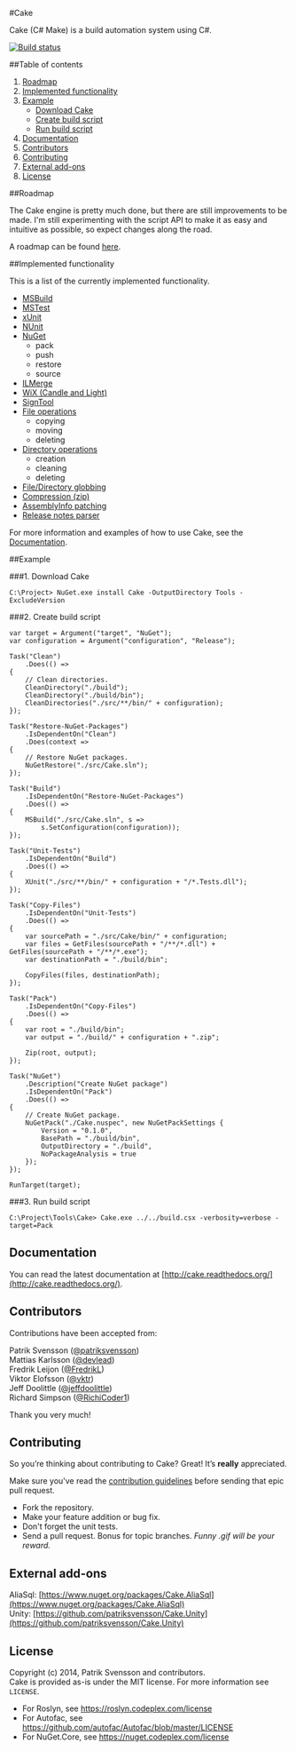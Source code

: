 #Cake

Cake (C# Make) is a build automation system using C#.

[![Build status](https://ci.appveyor.com/api/projects/status/c6lw0vvj1mf4395a/branch/develop)](https://ci.appveyor.com/project/patriksvensson/cake/branch/develop)

##Table of contents

1. [Roadmap](https://github.com/cake-build/cake#roadmap)
2. [Implemented functionality](https://github.com/cake-build/cake#implemented-functionality)
3. [Example](https://github.com/cake-build/cake#example)
    - [Download Cake](https://github.com/cake-build/cake#1-download-cake)
    - [Create build script](https://github.com/cake-build/cake#2-create-build-script)
    - [Run build script](https://github.com/cake-build/cake#3-run-build-script)
4. [Documentation](https://github.com/cake-build/cake#documentation)
5. [Contributors](https://github.com/cake-build/cake#contributors)
6. [Contributing](https://github.com/cake-build/cake#contributing)
7. [External add-ons](https://github.com/cake-build/cake#external-add-ons)
8. [License](https://github.com/cake-build/cake#license)

##Roadmap

The Cake engine is pretty much done, but there are still improvements to be made. I'm still experimenting with the script API to make it as easy and intuitive as possible, so expect changes along the road.

A roadmap can be found [here](https://github.com/cake-build/cake/milestones).

##Implemented functionality

This is a list of the currently implemented functionality.

* [MSBuild](http://cake.readthedocs.org/en/latest/api-documentation.html#msbuild)
* [MSTest](http://cake.readthedocs.org/en/latest/api-documentation.html#mstest)
* [xUnit](http://cake.readthedocs.org/en/latest/api-documentation.html#xunit)
* [NUnit](http://cake.readthedocs.org/en/latest/api-documentation.html#nunit)
* [NuGet](http://cake.readthedocs.org/en/latest/api-documentation.html#nuget)
  * pack
  * push
  * restore
  * source
* [ILMerge](http://cake.readthedocs.org/en/latest/api-documentation.html#ilmerge)
* [WiX (Candle and Light)](http://cake.readthedocs.org/en/latest/api-documentation.html#wix)
* [SignTool](http://cake.readthedocs.org/en/latest/api-documentation.html#signing)
* [File operations](http://cake.readthedocs.org/en/latest/api-documentation.html#file-operations)
  * copying
  * moving
  * deleting
* [Directory operations](http://cake.readthedocs.org/en/latest/api-documentation.html#directory-operations)
  * creation
  * cleaning
  * deleting
* [File/Directory globbing](http://cake.readthedocs.org/en/latest/api-documentation.html#globbing)
* [Compression (zip)](http://cake.readthedocs.org/en/latest/api-documentation.html#compression)
* [AssemblyInfo patching](http://cake.readthedocs.org/en/latest/api-documentation.html#assembly-info)
* [Release notes parser](http://cake.readthedocs.org/en/latest/api-documentation.html#release-notes)

For more information and examples of how to use Cake, see the [Documentation](http://cake.readthedocs.org/). 

##Example

###1. Download Cake

```Batchfile
C:\Project> NuGet.exe install Cake -OutputDirectory Tools -ExcludeVersion
```

###2. Create build script

```CSharp
var target = Argument("target", "NuGet");
var configuration = Argument("configuration", "Release");

Task("Clean")
    .Does(() =>
{
    // Clean directories.
    CleanDirectory("./build");
    CleanDirectory("./build/bin");
    CleanDirectories("./src/**/bin/" + configuration);
});

Task("Restore-NuGet-Packages")
    .IsDependentOn("Clean")
    .Does(context =>
{
    // Restore NuGet packages.
    NuGetRestore("./src/Cake.sln");    
});

Task("Build")
    .IsDependentOn("Restore-NuGet-Packages")
    .Does(() =>
{
    MSBuild("./src/Cake.sln", s => 
        s.SetConfiguration(configuration));
});

Task("Unit-Tests")
    .IsDependentOn("Build")
    .Does(() =>
{
    XUnit("./src/**/bin/" + configuration + "/*.Tests.dll");
});

Task("Copy-Files")
    .IsDependentOn("Unit-Tests")
    .Does(() =>
{
    var sourcePath = "./src/Cake/bin/" + configuration;    
    var files = GetFiles(sourcePath + "/**/*.dll") + GetFiles(sourcePath + "/**/*.exe");
    var destinationPath = "./build/bin";

    CopyFiles(files, destinationPath);
});

Task("Pack")
    .IsDependentOn("Copy-Files")
    .Does(() =>
{   
    var root = "./build/bin";
    var output = "./build/" + configuration + ".zip";

    Zip(root, output);
});

Task("NuGet")
    .Description("Create NuGet package")
    .IsDependentOn("Pack")
    .Does(() =>
{
    // Create NuGet package.
    NuGetPack("./Cake.nuspec", new NuGetPackSettings {
        Version = "0.1.0",
        BasePath = "./build/bin",
        OutputDirectory = "./build",
        NoPackageAnalysis = true
    });
});

RunTarget(target);
```

###3. Run build script

```
C:\Project\Tools\Cake> Cake.exe ../../build.csx -verbosity=verbose -target=Pack
```

## Documentation

You can read the latest documentation at [http://cake.readthedocs.org/](http://cake.readthedocs.org/).

## Contributors

Contributions have been accepted from:

Patrik Svensson ([@patriksvensson](https://github.com/patriksvensson))   
Mattias Karlsson ([@devlead](https://github.com/devlead))   
Fredrik Leijon ([@FredrikL](https://github.com/FredrikL))   
Viktor Elofsson ([@vktr](https://github.com/vktr))   
Jeff Doolittle ([@jeffdoolittle](https://github.com/jeffdoolittle))   
Richard Simpson ([@RichiCoder1](https://github.com/RichiCoder1))   

Thank you very much!

## Contributing

So you’re thinking about contributing to Cake? Great! It’s **really** appreciated.   

Make sure you've read the [contribution guidelines](http://cake.readthedocs.org/en/latest/contribution-guidelines.html) before sending that epic pull request.

* Fork the repository.
* Make your feature addition or bug fix.
* Don't forget the unit tests.
* Send a pull request. Bonus for topic branches. *Funny .gif will be your reward.*  

## External add-ons

AliaSql: [https://www.nuget.org/packages/Cake.AliaSql](https://www.nuget.org/packages/Cake.AliaSql)  
Unity: [https://github.com/patriksvensson/Cake.Unity](https://github.com/patriksvensson/Cake.Unity)

## License

Copyright (c) 2014, Patrik Svensson and contributors.   
Cake is provided as-is under the MIT license. For more information see `LICENSE`.

* For Roslyn, see https://roslyn.codeplex.com/license
* For Autofac, see https://github.com/autofac/Autofac/blob/master/LICENSE
* For NuGet.Core, see https://nuget.codeplex.com/license
